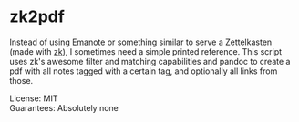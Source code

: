 # zk2pdf

Instead of using [Emanote](https://emanote.srid.ca/) or something similar to serve a Zettelkasten (made with [zk](https://github.com/zk-org/zk)), I sometimes need a simple printed reference.
This script uses zk's awesome filter and matching capabilities and pandoc to create a pdf with all notes tagged with a certain tag, and optionally all links from those.

License: MIT \
Guarantees: Absolutely none
